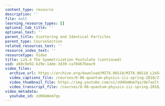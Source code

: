 ```yaml
---
content_type: resource
description: ''
file: null
learning_resource_types: []
optional_tab_title: ''
optional_text: ''
parent_title: Scattering and Identical Particles
parent_type: CourseSection
related_resources_text: ''
resource_index_text: ''
resourcetype: Video
title: L24.4 The Symmetrization Postulate (continued)
uid: a60c9e92-b29e-14de-3d39-ca70467beac9
video_files:
  archive_url: https://archive.org/download/MIT8.06S18/MIT8_06S18_L24S4_300k.mp4
  video_captions_file: /courses/8-06-quantum-physics-iii-spring-2018/21ed19fbe0e756ec9a1ad039dfe2ff1d_zUHOeWom7qs.vtt
  video_thumbnail_file: https://img.youtube.com/vi/zUHOeWom7qs/default.jpg
  video_transcript_file: /courses/8-06-quantum-physics-iii-spring-2018/5af53af3903528054b949a2e4263ee04_zUHOeWom7qs.pdf
video_metadata:
  youtube_id: zUHOeWom7qs
---
```

